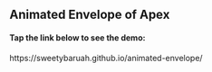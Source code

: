 <h2>Animated Envelope of Apex</h2>
<h4>Tap the link below to see the demo: </h4>
https://sweetybaruah.github.io/animated-envelope/

